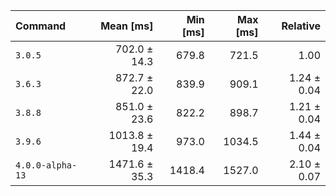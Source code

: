 | Command | Mean [ms] | Min [ms] | Max [ms] | Relative |
|:---|---:|---:|---:|---:|
| `3.0.5` | 702.0 ± 14.3 | 679.8 | 721.5 | 1.00 |
| `3.6.3` | 872.7 ± 22.0 | 839.9 | 909.1 | 1.24 ± 0.04 |
| `3.8.8` | 851.0 ± 23.6 | 822.2 | 898.7 | 1.21 ± 0.04 |
| `3.9.6` | 1013.8 ± 19.4 | 973.0 | 1034.5 | 1.44 ± 0.04 |
| `4.0.0-alpha-13` | 1471.6 ± 35.3 | 1418.4 | 1527.0 | 2.10 ± 0.07 |
